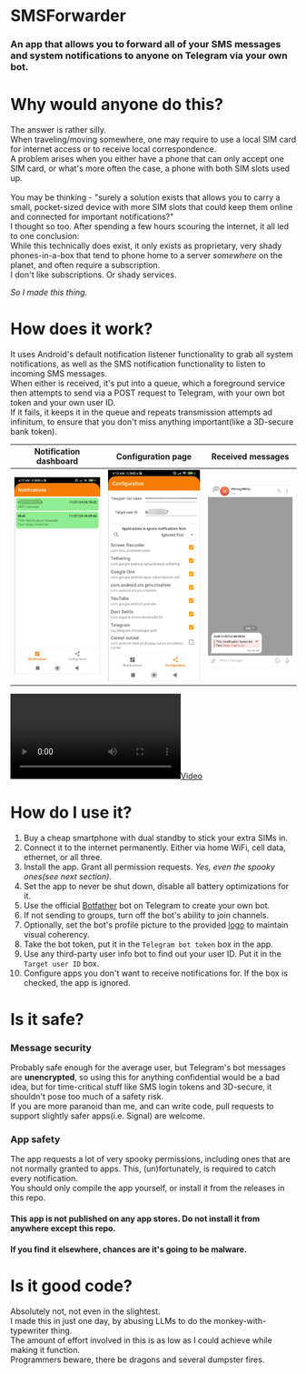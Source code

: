 # SMSForwarder
### An app that allows you to forward all of your SMS messages and system notifications to anyone on Telegram via your own bot.

# Why would anyone do this?
The answer is rather silly.\
When traveling/moving somewhere, one may require to use a local SIM card for internet access or to receive local correspondence.\
A problem arises when you either have a phone that can only accept one SIM card, or what's more often the case, a phone with both SIM slots used up.\
\
You may be thinking - "surely a solution exists that allows you to carry a small, pocket-sized device with more SIM slots that could keep them online and connected for important notifications?"\
I thought so too. After spending a few hours scouring the internet, it all led to one conclusion:\
While this technically does exist, it only exists as proprietary, very shady phones-in-a-box that tend to phone home to a server _somewhere_ on the planet, and often require a subscription.\
I don't like subscriptions. Or shady services.

*So I made this thing.*

# How does it work?
It uses Android's default notification listener functionality to grab all system notifications, as well as the SMS notification functionality to listen to incoming SMS messages.\
When either is received, it's put into a queue, which a foreground service then attempts to send via a POST request to Telegram, with your own bot token and your own user ID.\
If it fails, it keeps it in the queue and repeats transmission attempts ad infinitum, to ensure that you don't miss anything important(like a 3D-secure bank token).

Notification dashboard             |  Configuration page | Received messages
:-------------------------:|:-------------------------:|:-------------------------:
![](./media/screenshot1.png)  |  ![](./media/screenshot2.png) |  ![](./media/screenshot3.png)

[![](./media/demo.mp4)](https://github.com/Spirit532/SMSForwarder/blob/main/media/demo.mp4)

# How do I use it?
1. Buy a cheap smartphone with dual standby to stick your extra SIMs in.
2. Connect it to the internet permanently. Either via home WiFi, cell data, ethernet, or all three.
3. Install the app. Grant all permission requests. _Yes, even the spooky ones(see next section)._
4. Set the app to never be shut down, disable all battery optimizations for it.
5. Use the official [Botfather](https://t.me/botfather) bot on Telegram to create your own bot.
6. If not sending to groups, turn off the bot's ability to join channels.
7. Optionally, set the bot's profile picture to the provided [logo](./media/telegram_bot_icon.png) to maintain visual coherency.
8. Take the bot token, put it in the ``Telegram bot token`` box in the app.
9. Use any third-party user info bot to find out your user ID. Put it in the ``Target user ID`` box.
10. Configure apps you don't want to receive notifications for. If the box is checked, the app is ignored.

# Is it safe?

### Message security
Probably safe enough for the average user, but Telegram's bot messages are __unencrypted__, so using this for anything confidential would be a bad idea, but for time-critical stuff like SMS login tokens and 3D-secure, it shouldn't pose too much of a safety risk.\
If you are more paranoid than me, and can write code, pull requests to support slightly safer apps(i.e. Signal) are welcome.

### App safety
The app requests a lot of very spooky permissions, including ones that are not normally granted to apps. This, (un)fortunately, is required to catch every notification.\
You should only compile the app yourself, or install it from the releases in this repo.
#### This app is not published on any app stores. Do not install it from anywhere except this repo.
####  If you find it elsewhere, chances are it's going to be malware.

# Is it good code?
Absolutely not, not even in the slightest.\
I made this in just one day, by abusing LLMs to do the monkey-with-typewriter thing.\
The amount of effort involved in this is as low as I could achieve while making it function.\
Programmers beware, there be dragons and several dumpster fires.
